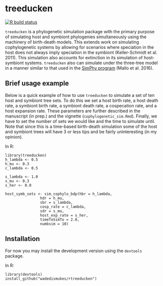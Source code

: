 # treeducken
<!-- badges: start -->
[![R build status](https://github.com/wadedismukes/rtreeducken/workflows/R-CMD-check/badge.svg)](https://github.com/wadedismukes/rtreeducken/actions)
<!-- badges: end -->
`treeducken` is a phylogenetic simulation package with the primary purpose of simulating host and symbiont phylogenies simultaneously
using the machinery of birth-death models. This extends work on simulating cophylogenetic systems by allowing for scenarios
where speciation in the host does not always imply speciation in the symbiont (Keller-Schmidt et al. 2011). 
This simulation also accounts for extinction in its simulation of host-symbiont systems. 
`treeducken` also can simulate under the three-tree model in a manner similar to that used in the [SimPhy program](https://github.com/adamallo/SimPhy) (Mallo et al. 2016).

## Brief usage example

Below is a quick example of how to use `treeducken` to simulate a set of ten
host and symbiont tree sets. To do this we set a host birth rate, a host death 
rate, a symbiont birth rate, a symbiont death rate, a cospecation rate, and a 
host expansion rate. These parameters are further described in the manuscript 
(in prep.) and the vignette (`cophylogenetic_sim.Rmd`). Finally, we have to set 
the number of sets we would like and the time to simulate until. Note that since
this is a time-based birth-death simulation some of the host and symbiont trees
will have 3 or less tips and be fairly uninteresting (in my opinion). 

In R:
```
library(treeducken)
h_lambda <- 0.5
h_mu <- 0.3
c_lambda <- 0.5

s_lambda <- 1.0
s_mu <- 0.3
s_her <- 0.0

host_symb_sets <- sim_cophylo_bdp(hbr = h_lambda,
                hdr = h_mu,
                sbr = s_lambda,
                cosp_rate = c_lambda,
                sdr = s_mu,
                host_exp_rate = s_her,
                timeToSimTo = 2.0,
                numbsim = 10)
```


## Installation 

For now you may install the development version using the `devtools` package.

In R:
```
library(devtools)
install_github("wadedismukes/rtreeducken")
```
